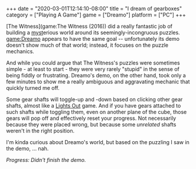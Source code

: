 +++
date = "2020-03-01T12:14:10-08:00"
title = "I dream of gearboxes"
category = ["Playing A Game"]
game = ["Dreamo"]
platform = ["PC"]
+++

[The Witness](game:The Witness (2016)) did a really fantastic job of building a [myst](game:Myst)erious world around its seemingly-incongruous puzzles.  <game:Dreamo> appears to have the same goal -- unfortunately its demo doesn't show much of that world; instead, it focuses on the puzzle mechanics.

And while you could argue that The Witness's puzzles were sometimes simple - at least to start - they were very rarely "stupid" in the sense of being fiddly or frustrating.  Dreamo's demo, on the other hand, took only a few minutes to show me a really ambiguous and aggravating mechanic that quickly turned me off.

Some gear shafts will toggle-up and -down based on clicking other gear shafts, almost like a <a href="https://en.wikipedia.org/wiki/Lights_Out_(game)">Lights Out</a> game.  And if you have gears attached to such shafts while toggling them, even on another plane of the cube, those gears will pop off and effectively reset your progress.  Not necessarily because they were placed wrong, but because some <i>unrelated</i> shafts weren't in the right position.

I'm kinda curious about Dreamo's world, but based on the puzzling I saw in the demo, ... nah.

<i>Progress: Didn't finish the demo.</i>
